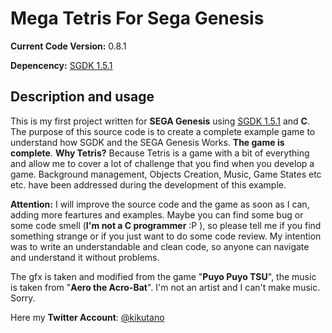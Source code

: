 # Mega Tetris For Sega Genesis

**Current Code Version:** 0.8.1

**Depencency:** [SGDK 1.5.1](https://github.com/Stephane-D/SGDK)

## Description and usage
This is my first project written for **SEGA Genesis** using [SGDK 1.5.1](https://github.com/Stephane-D/SGDK) and **C**. The purpose of this source code is to create a complete example game to understand how SGDK and the SEGA Genesis Works. **The game is complete**. **Why Tetris?** Because Tetris is a game with a bit of everything and allow me to cover a lot of challenge that you find when you develop a game. Background management, Objects Creation, Music, Game States etc etc. have been addressed during the development of this example. 

**Attention:** I will improve the source code and the game as soon as I can, adding more feartures and examples. Maybe you can find some bug or some code smell (**I'm not a C programmer** :P ), so please tell me if you find something strange or if you just want to do some code review. My intention was to write an understandable and clean code, so anyone can navigate and understand it without problems.

The gfx is taken and modified from the game "**Puyo Puyo TSU**", the music is taken from "**Aero the Acro-Bat**". I'm not an artist and I can't make music. Sorry.

Here my **Twitter Account**: [@kikutano](https://twitter.com/kikuTano)